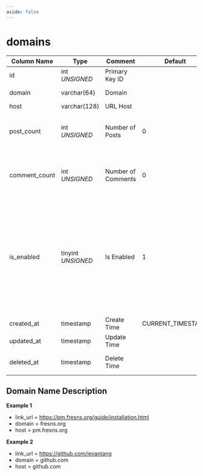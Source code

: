 ```yaml
---
aside: false
---
```


# domains

| Column Name | Type | Comment | Default | Null | Remark |
| --- | --- | --- | --- | --- | --- |
| id | int *UNSIGNED* | Primary Key ID | | NO | Auto Increment |
| domain | varchar(64) | Domain |  | NO | Top-level Domain |
| host | varchar(128) | URL Host |  | NO | **Unique** |
| post_count | int *UNSIGNED* | Number of Posts | 0 | NO | Number of posts containing this domain |
| comment_count | int *UNSIGNED* | Number of Comments | 0 | NO | Number of comments containing this domain |
| is_enabled | tinyint *UNSIGNED* | Is Enabled | 1 | NO | 0.Disabled / 1.Enabled<br>Disabled means the domain URL cannot be parsed into a hyperlink and is displayed as plain text only |
| created_at | timestamp | Create Time | CURRENT_TIMESTAMP | NO |  |
| updated_at | timestamp | Update Time |  | YES |  |
| deleted_at | timestamp | Delete Time |  | YES | Empty means not deleted |

## Domain Name Description

**Example 1**
- link_url = https://pm.fresns.org/guide/installation.html
- domain = fresns.org
- host = pm.fresns.org

**Example 2**
- link_url = https://github.com/jevantang
- domain = github.com
- host = github.com
